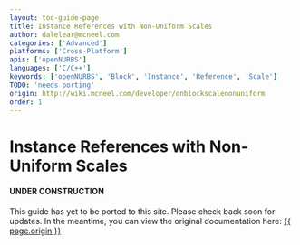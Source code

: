 ```yaml
---
layout: toc-guide-page
title: Instance References with Non-Uniform Scales
author: dalelear@mcneel.com
categories: ['Advanced']
platforms: ['Cross-Platform']
apis: ['openNURBS']
languages: ['C/C++']
keywords: ['openNURBS', 'Block', 'Instance', 'Reference', 'Scale']
TODO: 'needs porting'
origin: http://wiki.mcneel.com/developer/onblockscalenonuniform
order: 1
---
```


# Instance References with Non-Uniform Scales

<div class="bs-callout bs-callout-danger">
  <h4>UNDER CONSTRUCTION</h4>
  <p>This guide has yet to be ported to this site.  Please check back soon for updates.  
  In the meantime, you can view the original documentation here:
  <a href="{{ page.origin }}">{{ page.origin }}</a></p>
</div>
